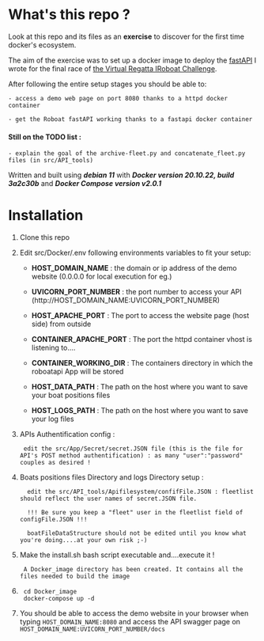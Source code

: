 # What's this repo ?

Look at this repo and its files as an **exercise** to discover for the first time docker's ecosystem.

The aim of the exercise was to set up a docker image to deploy the [fastAPI](https://github.com/guime7000/RoboatAPI) I wrote for the final race of [the Virtual Regatta IRoboat Challenge](https://www.virtualregatta.com/fr/deep-sea-the-iroboat-challenge/).

After following the entire setup stages you should be able to:

    - access a demo web page on port 8080 thanks to a httpd docker container

    - get the Roboat fastAPI working thanks to a fastapi docker container

#### Still on the TODO list :
    - explain the goal of the archive-fleet.py and concatenate_fleet.py files (in src/API_tools)

Written and built using ***debian 11*** with ***Docker version 20.10.22, build 3a2c30b*** and ***Docker Compose version v2.0.1***

#  Installation

1. Clone this repo

2. Edit src/Docker/.env following environments variables to fit your setup:

    - **HOST_DOMAIN_NAME** : the domain or ip address of the demo website (0.0.0.0 for local execution for eg.)

    - **UVICORN_PORT_NUMBER** : the port number to access your API (http://HOST_DOMAIN_NAME:UVICORN_PORT_NUMBER)
        
    - **HOST_APACHE_PORT** : The port to access the website page (host side) from outside

    - **CONTAINER_APACHE_PORT** : The port the httpd container vhost is listening to.…

    - **CONTAINER_WORKING_DIR** : The containers directory in which the roboatapi App will be stored

    - **HOST_DATA_PATH** : The path on the host where you want to save your boat positions files
        
    - **HOST_LOGS_PATH** : The path on the host where you want to save your log files

3. APIs Authentification config :

        edit the src/App/Secret/secret.JSON file (this is the file for API's POST method authentification) : as many "user":"password" couples as desired !
        
4. Boats positions files Directory and logs Directory setup :
   
         edit the src/API_tools/Apifilesystem/confifFile.JSON : fleetlist should reflect the user names of secret.JSON file. 
         
         !!! Be sure you keep a "fleet" user in the fleetlist field of configFile.JSON !!!
         
         boatFileDataStructure should not be edited until you know what you're doing....at your own risk ;-) 
         
 5. Make the install.sh bash script executable and....execute it ! 
         
         A Docker_image directory has been created. It contains all the files needed to build the image

6. ```
    cd Docker_image
    docker-compose up -d
    ```
7.  You should be able to access the demo website in your browser when typing ```HOST_DOMAIN_NAME:8080``` and access the API swagger page on ``` HOST_DOMAIN_NAME:UVICORN_PORT_NUMBER/docs```


 
 
